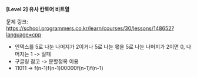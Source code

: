 **[Level 2] 유사 칸토어 비트열**

문제 링크: https://school.programmers.co.kr/learn/courses/30/lessons/148652?language=cpp

* 인덱스를 5로 나눈 나머지가 2이거나 5로 나눈 몫을 5로 나눈 나머지가 2이면 0, 나머지는 1 -> 실패
* 구글링 참고 -> 분할정복 이용
* 11011 -> f(n-1)f(n-1)00000f(n-1)f(n-1)
